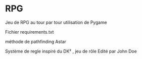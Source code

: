 # RPG

Jeu de RPG au tour par tour
utilisation de Pygame

Fichier requirements.txt

méthode de pathfinding Astar

Système de regle inspiré du DK² , jeu de rôle Edité par John Doe
